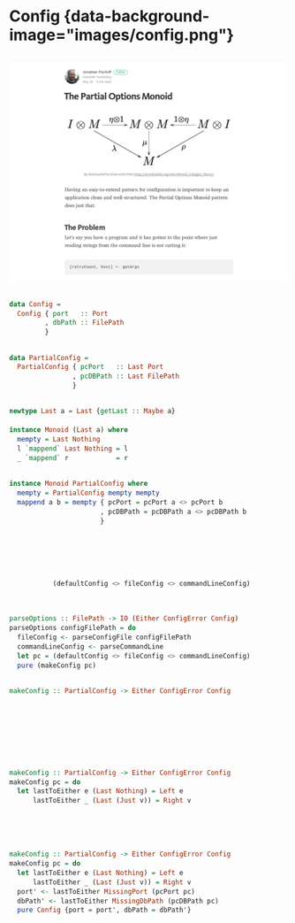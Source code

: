 # Config {data-background-image="images/config.png"}

##

<img alt="partial options post" src="images/partial-options.png" />

##

```haskell
data Config =
  Config { port   :: Port
         , dbPath :: FilePath
         }
```

##

```haskell
data PartialConfig =
  PartialConfig { pcPort   :: Last Port
                , pcDBPath :: Last FilePath
                }
```

##

```haskell
newtype Last a = Last {getLast :: Maybe a}

instance Monoid (Last a) where
  mempty = Last Nothing
  l `mappend` Last Nothing = l
  _ `mappend` r            = r
```

##

```haskell
instance Monoid PartialConfig where
  mempty = PartialConfig mempty mempty
  mappend a b = mempty { pcPort = pcPort a <> pcPort b
                       , pcDBPath = pcDBPath a <> pcDBPath b
                       }
```

##

```haskell
 
 
 
 
           (defaultConfig <> fileConfig <> commandLineConfig)
 
```

##

```haskell
parseOptions :: FilePath -> IO (Either ConfigError Config)
parseOptions configFilePath = do
  fileConfig <- parseConfigFile configFilePath
  commandLineConfig <- parseCommandLine
  let pc = (defaultConfig <> fileConfig <> commandLineConfig)
  pure (makeConfig pc)
```

##

```haskell
makeConfig :: PartialConfig -> Either ConfigError Config

 
 
 
 
 
```

##

```haskell
makeConfig :: PartialConfig -> Either ConfigError Config
makeConfig pc = do
  let lastToEither e (Last Nothing) = Left e
      lastToEither _ (Last (Just v)) = Right v
 
 
 
```

##

```haskell
makeConfig :: PartialConfig -> Either ConfigError Config
makeConfig pc = do
  let lastToEither e (Last Nothing) = Left e
      lastToEither _ (Last (Just v)) = Right v
  port' <- lastToEither MissingPort (pcPort pc)
  dbPath' <- lastToEither MissingDbPath (pcDBPath pc)
  pure Config {port = port', dbPath = dbPath'}
```

